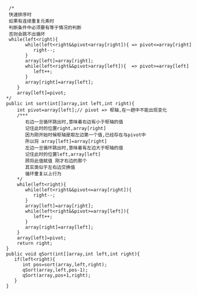       /*
      快速排序时
      如果有连续重复元素时
      判断条件中必须要有等于情况的判断
      否则会跳不出循环
      while(left<right){
            while(left<right&&pivot<array[right]){ => pivot<=array[right]
               right--;
            }
            array[left]=array[right];
            while(left<right&&pivot>array[left]){  => pivot>=array[left]
               left++;
            }
            array[right]=array[left];
         }
         array[left]=pivot;
     */ 
     public int sort(int[]array,int left,int right){
         int pivot=array[left];// pivot => 枢轴,在一趟中不能出现变化
         /***
            右边一旦循环跳出时,意味着右边有小于枢轴的值
            记住此时的位置right,array[right]
            因为刚开始时候枢轴是取左边第一个值,已经存在与pivot中
            所以将 array[left]=array[right]
            左边一旦循环跳出时,意味着有左边大于枢轴的值
            记住此时的位置left,array[left]
            顾将此值赋值 刚才右边的那个
            其实类似于左右边交换值
            循环重复以上行为
         */
         while(left<right){
            while(left<right&&pivot<=array[right]){
               right--;
            }
            array[left]=array[right];
            while(left<right&&pivot>=array[left]){
               left++;
            }
            array[right]=array[left];
         }
         array[left]=pivot;
         return right;
     }
     public void qSort(int[]array,int left,int right){
        if(left<right){
           int pos=sort(array,left,right);
           qSort(array,left,pos-1);
           qSort(array,pos+1,right);
        }
     } 